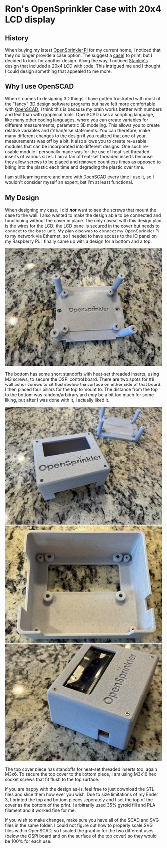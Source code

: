 # Ron's OpenSprinkler Case with 20x4 LCD display

## History

 When buying my latest [OpenSprinkler Pi](https://opensprinkler.com) for my current home, I noticed that they no longer provide a case option. The suggest a [case](https://github.com/OpenSprinkler/OpenSprinkler-Hardware/tree/master/OSPi/enclsoure/3Dprint)) to print, but I decided to look for another design. Along the way, I noticed [Stanley's](https://github.com/stanoba/ospiLCD) design that included a 20x4 LCD with code. This intrigued me and I thought I could design something that appealed to me more.

## Why I use OpenSCAD

When it comes to designing 3D things, I have gotten frustrated with most of the "fancy" 3D design software programs but have felt more comfortable with [OpenSCAD](https://openscad.org); I think this is because my brain works bettter with numbers and text than with graphical tools. OpenSCAD uses a scripting language, like many other coding languages, where you can create variables for different measurements; parametric 3D modeling. This allows you to create relative variables and if/than/else statements. You can therefore, make many different changes to the design if you realized that one of your measurements was off by a bit. It also allows you to create re-usable modules that can be incorporated into different designs. One such re-usable module I personally made was for the use of heat-set threaded inserts of various sizes. I am a fan of heat-set threaded inserts because they allow screws to be placed and removed countless times as opposed to biting into the plastic each time and degrading the plastic over time. 

I am still learning more and more with OpenSCAD every time I use it, so I wouldn't consider myself an expert, but I'm at least functional.

## My Design

When designing my case, I did ***not*** want to see the screws that mount the case to the wall. I also wanted to make the design able to be connected and functioning without the cover in place. The only caveat with this design plan is the wires for the LCD; the LCD panel is secured in the cover but needs to connect to the base unit. My plan also was to connect my OpenSprinkler Pi to my network via Ethernet, so I needed to have access to the IO panel on my Raspberry Pi. I finally came up with a design for a bottom and a top.

![Bottom](./img/IMG_7174.JPEG) 

The bottom has some short standoffs with heat-set threaded inserts, using M3 screws, to secure the OSPi control board. There are two spots for #8 wall achor screws to sit flush/below the surface on either side of that board. I then placed four pillars for the top to mount to. The distance from the top to the bottom was random/arbitrary and *may* be a bit too much for some liking, but after I was done with it, I actually liked it. 

![Top Cover](./img/IMG_7176.JPEG)
![Top Cover](./img/IMG_7178.JPEG)
![Top Cover](./img/IMG_7180.JPEG)

The top cover piece has standoffs for heat-set threaded inserts too; again M3x6. To secure the top cover to the bottom piece, I am using M3x16 hex socket screws that fit flush to the top surface.

If you are happy with the design as-is, feel free to just download the STL files and slice them how ever you wish. Due to size limitations of my Ender 3, I printed the top and bottom pieces seperately and I set the top of the cover as the bottom of the print. I arbitrarily used 35% gyroid fill and PLA filament and it worked fine for me.



If you wish to make changes, make sure you have all of the SCAD and SVG files in the same folder. I could not figure out how to properly scale SVG files within OpenSCAD, so I scaled the graphic for the two different uses (below the OSPi board and on the surface of the top cover) so they would be 100% for each use.
